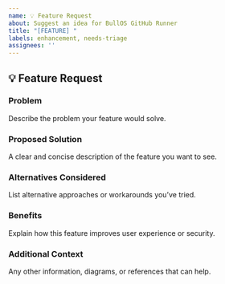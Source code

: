 ```yaml
---
name: 💡 Feature Request
about: Suggest an idea for BullOS GitHub Runner
title: "[FEATURE] "
labels: enhancement, needs-triage
assignees: ''
---
```


## 💡 Feature Request

### Problem
Describe the problem your feature would solve.

### Proposed Solution
A clear and concise description of the feature you want to see.

### Alternatives Considered
List alternative approaches or workarounds you’ve tried.

### Benefits
Explain how this feature improves user experience or security.

### Additional Context
Any other information, diagrams, or references that can help.
